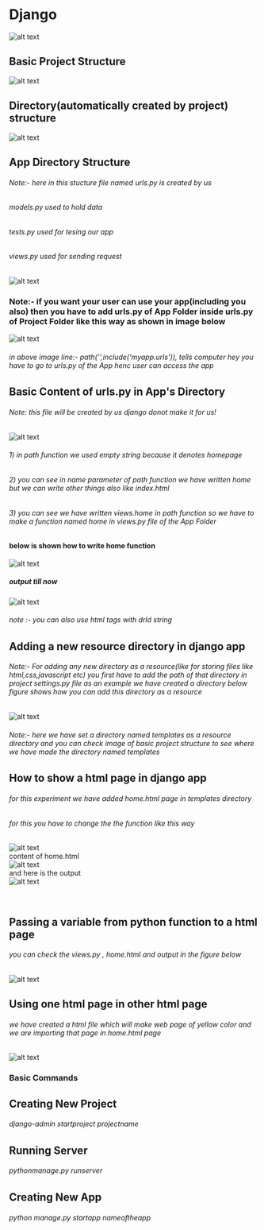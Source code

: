 # Django
![alt text](https://twilio-cms-prod.s3.amazonaws.com/images/django-dark.width-808.png)
## Basic Project Structure

![alt text](https://github.com/themockingjester/Django/blob/main/images/project%20structure.png)

## Directory(automatically created by project) structure

![alt text](https://github.com/themockingjester/Django/blob/main/images/structure%20of%20project%20created%20folder.png)


## App Directory Structure
###### Note:- here in this stucture file named urls.py is created by us
###### models.py used to hold data
###### tests.py used for tesing our app
###### views.py used for sending request
![alt text](https://github.com/themockingjester/Django/blob/main/images/app%20folder%20structure.png)

### Note:- if you want your user can use your app(including you also) then you have to add urls.py of App Folder inside urls.py of Project Folder like this way as shown in image below
![alt text](https://github.com/themockingjester/Django/blob/main/images/accessing%20apps%20urls.png)
###### in above image line:- path('',include('myapp.urls')), tells computer hey you have to go to urls.py of the App henc user can access the app


## Basic Content of urls.py in App's Directory
###### Note: this file will be created by us django donot make it for us!
![alt text](https://github.com/themockingjester/Django/blob/main/images/urlsdotpy.png)

###### 1) in path function we used empty string because it denotes homepage
###### 2) you can see in name parameter of path function we have written home but we can write other things also like index.html
###### 3) you can see we have written views.home in path function so we have to make a function named home in views.py file of the App Folder
#### below is shown how to write home function
![alt text](https://github.com/themockingjester/Django/blob/main/images/views.png)
##### output till now
![alt text](https://github.com/themockingjester/Django/blob/main/images/output1.png)
###### note :- you can also use html tags with drld string


## Adding a new resource directory in django app
###### Note:- For adding any new directory as a resource(like for storing files like html,css,javascript etc) you first have to add the path of that directory in project settings.py file as an example we have created a directory below figure shows how you can add this directory as a resource

![alt text](https://github.com/themockingjester/Django/blob/main/images/adding%20resource%20folder.png)
###### Note:- here we have set a directory named templates as a resource directory and you can check image of basic project structure to see where we have made the directory named templates







## How to show a html page in django app
###### for this experiment we have added home.html page in templates directory
###### for this you have to change the the function like this way

![alt text](https://github.com/themockingjester/Django/blob/main/images/showing%20a%20html%20page.png)
<br/>
content of home.html
<br/>
![alt text](https://github.com/themockingjester/Django/blob/main/images/homedothtml.png)
<br/>
and here is the output
<br/>
![alt text](https://github.com/themockingjester/Django/blob/main/images/outpu2.png)


<br/>




## Passing a variable from python function to a html page
###### you can check the views.py , home.html and output in the figure below
![alt text](https://github.com/themockingjester/Django/blob/main/images/passing%20variables%20from%20python%20to%20html%20page.png)


## Using one html page in other html page
###### we have created a html file which will make web page of yellow color and we are importing that page in home.html page
![alt text](https://github.com/themockingjester/Django/blob/main/images/one%20html%20file%20in%20another.png)



### Basic Commands



## Creating New Project
###### django-admin startproject projectname

## Running Server
###### pythonmanage.py runserver

## Creating New App
###### python manage.py startapp nameoftheapp
